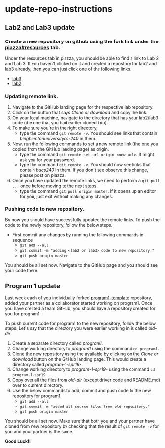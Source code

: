 # update-repo-instructions

## Lab2 and Lab3 update
### Create a new repository on github using the fork link under the [piazza#resources](https://piazza.com/binghamton/spring2019/cs240b1/resources) tab.
Under the resources tab in piazza, you should be able to find a link to Lab 2 and Lab 3.
If you haven't clicked on it and created a repostory for lab2 and lab3 already, then you can just click one of the following links.
* [lab3](https://classroom.github.com/a/db52zvT7)
* [lab2](https://classroom.github.com/a/0jVQB1sr)

### Updating remote link.
1. Navigate to the GitHub landing page for the respective lab repository.
2. Click on the button that says _Clone or download_ and copy the link.
3. On your local machine, navigate to the directory that has your lab2/lab3 code (the one that you had earlier cloned into).
4. To make sure you're in the right directory,
	- type the command `git remote -v`. You should see links that contain _binghamtonuniversitycs-240_ in them.
5. Now, run the following commands to set a new remote link (the one you copied from the GitHub landing page) as origin.
	- type the command `git remote set-url origin <new url>`. It might ask you for your password.
	- type the command `git remote -v`. You should now see links that contain _bucs240_ in them. If you don't see observe this change, please post on piazza.
6. Once you have updated the remote links, we need to perform a `git pull ...` once before moving to the next steps.
	- type the command `git pull origin master`. If it opens up an editor for you, just exit without making any changes.

### Pushing code to new repository.
By now you should have successfully updated the remote links. To push the code to the newly repository, follow the below steps.
* First commit any changes by running the following commands in sequence.
	- `git add --all`
	- `git commit -m "adding <lab2 or lab3> code to new repository."`
	- `git push origin master`

You should be all set now. Navigate to the GitHub page and you should see your code there.

## Program 1 update
Last week each of you individually forked [program1-template](https://github.com/bucs240/program1-template) repository, added your partner as a collaborator started working on program1.
Once you have created a team GitHub, you should have a repository created for you for program1.

To push current code for program1 to the new repository, follow the below steps.
Let's say that the directory you were earlier working in is called _old-dir_.
1. Create a separate directory called _program1_.
2. Change working directory to _program1_ using the command `cd program1`.
3. Clone the new repository using the available by clicking on the _Clone or download_ button on the GitHub landing page. This would create a directory called _program-1-spr19-<team>_.
4. Change working directory to _program-1-spr19-<team>_ using the command `cd program-1-spr19`.
5. Copy over all the files from _old-dir_ (except driver code and README.md) over to current directory.
6. Use the below commands to add, commit and push code to the new repository for program1.
	- `git add --all`
	- `git commit -m "added all source files from old repository."`
	- `git push origin master`

You should be all set now. Make sure that both you and your partner have cloned from new repository by checking that the result of `git remote -v` for you and your partner is the same.

**Good Luck!!**
